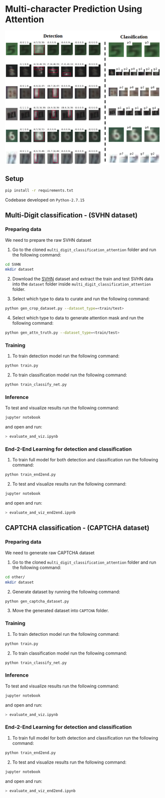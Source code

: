 # Multi-character Prediction Using Attention
<p align="center">
  <img src="./images/title.png" width="700">
</p>

## Setup
``` bash
pip install -r requirements.txt
```
Codebase developed on `Python-2.7.15`

## Multi-Digit classification - (SVHN dataset)

### Preparing data
We need to prepare the raw SVHN dataset

1. Go to the cloned `multi_digit_classification_attention` folder and run the following command:
``` bash
cd SVHN
mkdir dataset
```

2. Download the [SVHN](http://ufldl.stanford.edu/housenumbers/) dataset and extract the train and test SVHN data into the `dataset` folder inside `multi_digit_classification_attention` folder.

3. Select which type to data to curate and run the following command:
``` bash
python gen_crop_dataset.py --dataset_type=<train/test>
```

4. Select which type to data to generate attention mask and run the following command:
``` bash
python gen_attn_truth.py --dataset_type=<train/test>
```

### Training

1. To train detection model run the following command:
``` bash
python train.py
```

2. To train classification model run the following command:
``` bash
python train_classify_net.py
```

### Inference
To test and visualize results run the following command:
``` bash
jupyter notebook
```
and open and run:
``` bash
> evaluate_and_viz.ipynb
```

### End-2-End Learning for detection and classification

1. To train full model for both detection and classification run the following command:
``` bash
python train_end2end.py
```

2. To test and visualize results run the following command:
``` bash
jupyter notebook
```
and open and run:
``` bash
> evaluate_and_viz_end2end.ipynb
```


## CAPTCHA classification - (CAPTCHA dataset)

### Preparing data
We need to generate raw CAPTCHA dataset

1. Go to the cloned `multi_digit_classification_attention` folder and run the following command:
```bash
cd other/
mkdir dataset
```

2. Generate dataset by running the following command:
``` bash
python gen_captcha_dataset.py
```

3. Move the generated dataset into `CAPTCHA` folder.


### Training

1. To train detection model run the following command:
``` bash
python train.py
```

2. To train classification model run the following command:
``` bash
python train_classify_net.py
```

### Inference

To test and visualize results run the following command:
``` bash
jupyter notebook
```
and open and run:
``` bash
> evaluate_and_viz.ipynb
```

### End-2-End Learning for detection and classification

1. To train full model for both detection and classification run the following command:
``` bash
python train_end2end.py
```

2. To test and visualize results run the following command:
``` bash
jupyter notebook
```
and open and run:
``` bash
> evaluate_and_viz_end2end.ipynb
```
